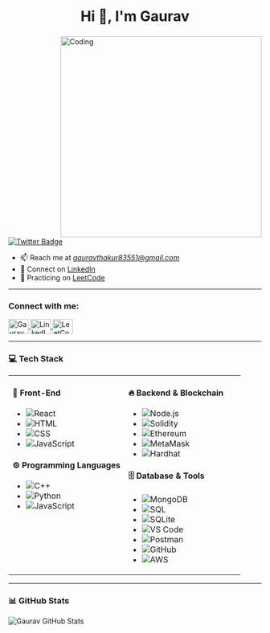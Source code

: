 <!-- Optional banner -->
<!-- 
[![MasterHead](https://firebasestorage.googleapis.com/v0/b/flexi-coding.appspot.com/o/dempgi7-520f8d5f-63d4-4453-8822-dbc149ae27f8.gif?alt=media&token=91c0c7b2-93c3-4029-b011-1a8703c5730d)]()
-->

<h1 align="center">Hi 👋, I'm Gaurav</h1>
<h3 align="center"> <!-- You can add a tagline here --> </h3>

<img align="right" alt="Coding" width="400" src="https://cdn.dribbble.com/users/1162077/screenshots/3848914/programmer.gif">

<p align="left">
  <a href="https://x.com/GauravT55684844" target="blank">
    <img src="https://img.shields.io/twitter/follow/GauravT55684844?logo=twitter&style=for-the-badge" alt="Twitter Badge" />
  </a>
</p>

- 📫 Reach me at *gauravthakur83551@gmail.com*  
- 📎 Connect on [LinkedIn](https://www.linkedin.com/in/gaurav69/)  
- 🧠 Practicing on [LeetCode](https://leetcode.com/u/Eren__01/)

---

<h3 align="left">Connect with me:</h3>

<p align="left">
  <a href="https://x.com/GauravT55684844" target="blank">
    <img align="center" src="https://raw.githubusercontent.com/rahuldkjain/github-profile-readme-generator/master/src/images/icons/Social/twitter.svg" alt="Gaurav X" height="30" width="40" />
  </a>
  <a href="https://www.linkedin.com/in/gaurav69/" target="blank">
    <img align="center" src="https://raw.githubusercontent.com/rahuldkjain/github-profile-readme-generator/master/src/images/icons/Social/linked-in-alt.svg" alt="LinkedIn" height="30" width="40" />
  </a>
  <a href="https://leetcode.com/u/Eren__01/" target="blank">
    <img align="center" src="https://cdn.jsdelivr.net/npm/simple-icons@v3/icons/leetcode.svg" alt="LeetCode" height="30" width="40" />
  </a>
</p>

---

### 💻 Tech Stack

<table>
  <tr>
    <td valign="top" width="50%">
      
#### 🚀 Front-End
- ![React](https://img.shields.io/badge/React-61DAFB?style=for-the-badge&logo=react&logoColor=black)
- ![HTML](https://img.shields.io/badge/HTML5-E34F26?style=for-the-badge&logo=html5&logoColor=white)
- ![CSS](https://img.shields.io/badge/CSS3-1572B6?style=for-the-badge&logo=css3&logoColor=white)
- ![JavaScript](https://img.shields.io/badge/JavaScript-F7DF1E?style=for-the-badge&logo=javascript&logoColor=black)

#### ⚙ Programming Languages
- ![C++](https://img.shields.io/badge/C%2B%2B-00599C?style=for-the-badge&logo=c%2B%2B&logoColor=white)
- ![Python](https://img.shields.io/badge/Python-306998?style=for-the-badge&logo=python&logoColor=white)
- ![JavaScript](https://img.shields.io/badge/JavaScript-F7DF1E?style=for-the-badge&logo=javascript&logoColor=black)

</td>
<td valign="top" width="50%">

#### 🔥 Backend & Blockchain
- ![Node.js](https://img.shields.io/badge/Node.js-339933?style=for-the-badge&logo=node.js&logoColor=white)
- ![Solidity](https://img.shields.io/badge/Solidity-363636?style=for-the-badge&logo=solidity&logoColor=white)
- ![Ethereum](https://img.shields.io/badge/Ethereum-3C3C3D?style=for-the-badge&logo=ethereum&logoColor=white)
- ![MetaMask](https://img.shields.io/badge/MetaMask-F6851D?style=for-the-badge&logo=metamask&logoColor=white)
- ![Hardhat](https://img.shields.io/badge/Hardhat-FF9900?style=for-the-badge&logo=ethereum&logoColor=white)

#### 🗄️ Database & Tools
- ![MongoDB](https://img.shields.io/badge/MongoDB-47A248?style=for-the-badge&logo=mongodb&logoColor=white)
- ![SQL](https://img.shields.io/badge/SQL-4479A1?style=for-the-badge&logo=mysql&logoColor=white)
- ![SQLite](https://img.shields.io/badge/SQLite-003B57?style=for-the-badge&logo=sqlite&logoColor=white)
- ![VS Code](https://img.shields.io/badge/VS%20Code-007ACC?style=for-the-badge&logo=visual-studio-code&logoColor=white)
- ![Postman](https://img.shields.io/badge/Postman-FF6C37?style=for-the-badge&logo=postman&logoColor=white)
- ![GitHub](https://img.shields.io/badge/GitHub-181717?style=for-the-badge&logo=github&logoColor=white)
- ![AWS](https://img.shields.io/badge/AWS-232F3E?style=for-the-badge&logo=amazon-aws&logoColor=white)

</td>
</tr>
</table>

---

### 📊 GitHub Stats

<p align="left">
  <img src="https://github-readme-stats.vercel.app/api?username=2405gaurav&show_icons=true&theme=tokyonight" alt="Gaurav GitHub Stats" />
  
</p>
